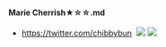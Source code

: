 #### Marie Cherrish★☆☆.md
- https://twitter.com/chibbybun
![]()
![](https://pbs.twimg.com/media/EH-3iWuWkAAtQaf.jpg:orig)
![](https://c10.patreonusercontent.com/3/eyJwIjoxfQ%3D%3D/patreon-media/p/post/31114233/222c8f2264af43bfada8cf9d40c4e4cc/1.jpg?token-time=1573516800&token-hash=l0CQsTH5OsahZOV9hZwGrKDU9Eo4r_VZoql7PwhZ20g%3D)
